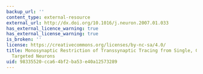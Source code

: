 ```yaml
---
backup_url: ''
content_type: external-resource
external_url: http://dx.doi.org/10.1016/j.neuron.2007.01.033
has_external_licence_warning: true
has_external_license_warning: true
is_broken: ''
license: https://creativecommons.org/licenses/by-nc-sa/4.0/
title: Monosynaptic Restriction of Transsynaptic Tracing from Single, Genetically
  Targeted Neurons
uid: 98335520-cca6-4bf2-ba53-e40a12573289
---
```

